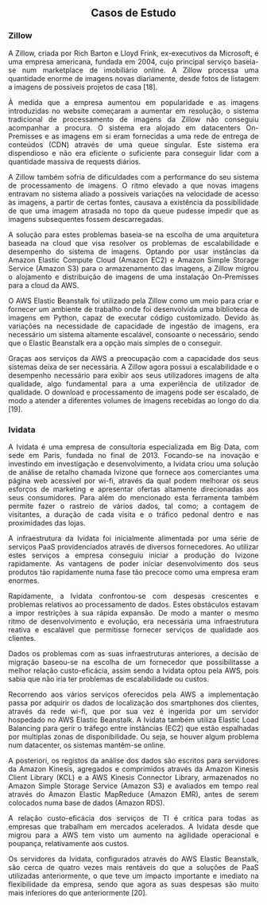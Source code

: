 <h2 align="center"> Casos de Estudo </h2>

<h3>Zillow</h3> 

<div align="justify">

<p>A Zillow, criada por Rich Barton e Lloyd Frink, ex-executivos da Microsoft, é uma empresa americana, fundada em 2004, cujo principal serviço baseia-se num marketplace de imobiliário online. A Zillow processa uma quantidade enorme de imagens novas diariamente, desde fotos de listagem a imagens de possíveis projetos de casa [18]. </p>

<p>À medida que a empresa aumentou em popularidade e as imagens introduzidas no website começaram a aumentar em resolução, o sistema tradicional de processamento de imagens da Zillow não conseguiu acompanhar a procura. O sistema era alojado em datacenters On-Premisses e as imagens em si eram fornecidas a uma rede de entrega de conteúdos (CDN) através de uma queue singular. Este sistema era dispendioso e não era eficiente o suficiente para conseguir lidar com a quantidade massiva de requests diários.</p>

<p>A Zillow também sofria de dificuldades com a performance do seu sistema de processamento de imagens. O ritmo elevado a que novas imagens entravam no sistema aliado a possíveis variações na velocidade de acesso às imagens, a partir de certas fontes, causava a existência da possibilidade de que uma imagem atrasada no topo da queue pudesse impedir que as imagens subsequentes fossem descarregadas.</p>

<p>A solução para estes problemas baseia-se na escolha de uma arquitetura baseada na cloud que visa resolver os problemas de escalabilidade e desempenho do sistema de imagens. Optando por usar instâncias da Amazon Elastic Compute Cloud (Amazon EC2) e Amazon Simple Storage Service (Amazon S3) para o armazenamento das imagens, a Zillow migrou o alojamento e distribuição de imagens de uma instalação On-Premisses para a cloud da AWS.</p>

<p>O AWS Elastic Beanstalk foi utilizado pela Zillow como um meio para criar e fornecer um ambiente de trabalho onde foi desenvolvida uma biblioteca de imagens em Python, capaz de executar código customizado. Devido às variações na necessidade de capacidade de ingestão de imagens, era necessário um sistema altamente escalável, consoante o necessário, sendo que o Elastic Beanstalk era a opção mais simples de o conseguir.</p>

<p>Graças aos serviços da AWS a preocupação com a capacidade dos seus sistemas deixa de ser necessária. A Zillow agora possui a escalabilidade e o desempenho necessário para exibir aos seus utilizadores imagens de alta qualidade, algo fundamental para a uma experiência de utilizador de qualidade. O download e processamento de imagens pode ser escalado, de modo a atender a diferentes volumes de imagens recebidas ao longo do dia [19].</p>

<h3>Ividata</h3> 
 
<p>A Ividata é uma empresa de consultoria especializada em Big Data, com sede em Paris, fundada no final de 2013. Focando-se na inovação e investindo em investigação e desenvolvimento, a Ividata criou uma solução de análise de retalho chamada Ivizone que fornece aos comerciantes uma página web acessível por wi-fi, através da qual podem melhorar os seus esforços de marketing e apresentar ofertas altamente direcionadas aos seus consumidores. Para além do mencionado esta ferramenta também permite fazer o rastreio de vários dados, tal como; a contagem de visitantes, a duração de cada visita e o tráfico pedonal dentro e nas proximidades das lojas.</p> 

<p>A infraestrutura da Ividata foi inicialmente alimentada por uma série de serviços PaaS providenciados através de diversos fornecedores. Ao utilizar estes serviços a empresa conseguiu iniciar a produção do Ivizone rapidamente. As vantagens de poder iniciar desenvolvimento dos seus produtos tão rapidamente numa fase tão precoce como uma empresa eram enormes.</p> 

<p>Rapidamente, a Ividata confrontou-se com despesas crescentes e problemas relativos ao processamento de dados. Estes obstáculos estavam a impor restrições à sua rápida expansão. De modo a manter o mesmo ritmo de desenvolvimento e evolução, era necessária uma infraestrutura reativa e escalável que permitisse fornecer serviços de qualidade aos clientes.</p> 

<p>Dados os problemas com as suas infraestruturas anteriores, a decisão de migração baseou-se na escolha de um fornecedor que possibilitasse a melhor relação custo-eficácia, assim sendo a Ividata optou pela AWS, pois sabia que não iria ter problemas de escalabilidade ou custos.</p>  

<p>Recorrendo aos vários serviços oferecidos pela AWS a implementação passa por adquirir os dados de localização dos smartphones dos clientes, através da rede wi-fi, que por sua vez é ingerida por um servidor hospedado no AWS Elastic Beanstalk. A Ividata também utiliza Elastic Load Balancing para gerir o tráfego entre instâncias (EC2) que estão espalhadas por multiplas zonas de disponibilidade. Ou seja, se houver algum problema num datacenter, os sistemas mantêm-se online.</p>  

<p>A posteriori, os registos da análise dos dados são escritos para servidores da Amazon Kinesis, agregados e comprimidos através da Amazon Kinesis Client Library (KCL) e a AWS Kinesis Connector Library, armazenados no Amazon Simple Storage Service (Amazon S3) e avaliados em tempo real através do Amazon Elastic MapReduce (Amazon EMR), antes de serem colocados numa base de dados (Amazon RDS).</p>  

<p>A relação custo-eficácia dos serviços de TI é crítica para todas as empresas que trabalham em mercados acelerados. A Ividata desde que migrou para a AWS tem visto um aumento na agilidade operacional e poupança, relativamente aos custos.</p>  

<p>Os servidores da Ividata, configurados através do AWS Elastic Beanstalk, são cerca de quatro vezes mais rentáveis do que a soluções de PaaS utilizadas anteriormente, o que teve um impacto importante e imediato na flexibilidade da empresa, sendo que agora as suas despesas são muito mais inferiores do que anteriormente  [20].</p>  
  
</div>
